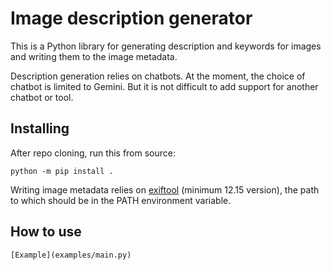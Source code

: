 # Image description generator

This is a Python library for generating description and keywords for images and writing them to the image metadata.

Description generation relies on chatbots.
At the moment, the choice of chatbot is limited to Gemini.
But it is not difficult to add support for another chatbot or tool.

## Installing
After repo cloning, run this from source:
```
python -m pip install .
```

Writing image metadata relies on [exiftool](https://exiftool.org/) (minimum 12.15 version), the path to which should be in the PATH environment variable.

## How to use
```
[Example](examples/main.py)
```
